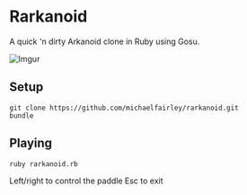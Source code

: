 # Rarkanoid
A quick 'n dirty Arkanoid clone in Ruby using Gosu.

![Imgur](http://i.imgur.com/lqSlPJb.png?1)

## Setup
```
git clone https://github.com/michaelfairley/rarkanoid.git
bundle
```

## Playing
```
ruby rarkanoid.rb
```

Left/right to control the paddle
Esc to exit

